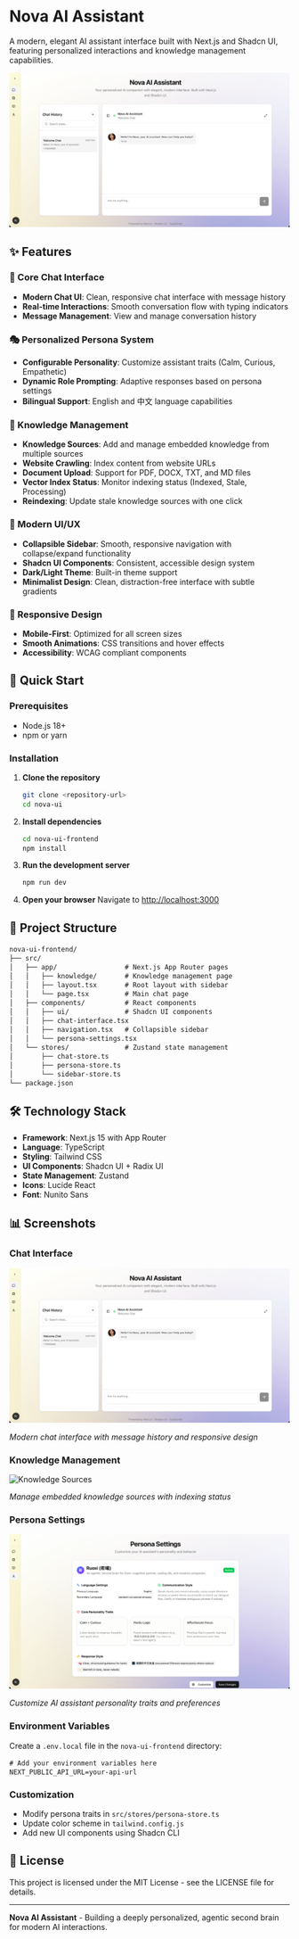 # Nova AI Assistant

A modern, elegant AI assistant interface built with Next.js and Shadcn UI, featuring personalized interactions and knowledge management capabilities.

![Nova AI Assistant Overview](public/images/chat.png)

## ✨ Features

### 🤖 Core Chat Interface
- **Modern Chat UI**: Clean, responsive chat interface with message history
- **Real-time Interactions**: Smooth conversation flow with typing indicators
- **Message Management**: View and manage conversation history

### 🎭 Personalized Persona System
- **Configurable Personality**: Customize assistant traits (Calm, Curious, Empathetic)
- **Dynamic Role Prompting**: Adaptive responses based on persona settings
- **Bilingual Support**: English and 中文 language capabilities

### 🧠 Knowledge Management
- **Knowledge Sources**: Add and manage embedded knowledge from multiple sources
- **Website Crawling**: Index content from website URLs
- **Document Upload**: Support for PDF, DOCX, TXT, and MD files
- **Vector Index Status**: Monitor indexing status (Indexed, Stale, Processing)
- **Reindexing**: Update stale knowledge sources with one click

### 🎨 Modern UI/UX
- **Collapsible Sidebar**: Smooth, responsive navigation with collapse/expand functionality
- **Shadcn UI Components**: Consistent, accessible design system
- **Dark/Light Theme**: Built-in theme support
- **Minimalist Design**: Clean, distraction-free interface with subtle gradients

### 📱 Responsive Design
- **Mobile-First**: Optimized for all screen sizes
- **Smooth Animations**: CSS transitions and hover effects
- **Accessibility**: WCAG compliant components

## 🚀 Quick Start

### Prerequisites
- Node.js 18+
- npm or yarn

### Installation

1. **Clone the repository**
   ```bash
   git clone <repository-url>
   cd nova-ui
   ```

2. **Install dependencies**
   ```bash
   cd nova-ui-frontend
   npm install
   ```

3. **Run the development server**
   ```bash
   npm run dev
   ```

4. **Open your browser**
   Navigate to [http://localhost:3000](http://localhost:3000)

## 📁 Project Structure

```
nova-ui-frontend/
├── src/
│   ├── app/                 # Next.js App Router pages
│   │   ├── knowledge/       # Knowledge management page
│   │   ├── layout.tsx       # Root layout with sidebar
│   │   └── page.tsx         # Main chat page
│   ├── components/          # React components
│   │   ├── ui/              # Shadcn UI components
│   │   ├── chat-interface.tsx
│   │   ├── navigation.tsx   # Collapsible sidebar
│   │   └── persona-settings.tsx
│   └── stores/              # Zustand state management
│       ├── chat-store.ts
│       ├── persona-store.ts
│       └── sidebar-store.ts
└── package.json
```

## 🛠️ Technology Stack

- **Framework**: Next.js 15 with App Router
- **Language**: TypeScript
- **Styling**: Tailwind CSS
- **UI Components**: Shadcn UI + Radix UI
- **State Management**: Zustand
- **Icons**: Lucide React
- **Font**: Nunito Sans

## 📊 Screenshots

### Chat Interface
![Chat Interface](public/images/chat.png)

*Modern chat interface with message history and responsive design*

### Knowledge Management
![Knowledge Sources](./images/knowledge-page.png)

*Manage embedded knowledge sources with indexing status*

### Persona Settings
![Persona Settings](public/images/persona.png)

*Customize AI assistant personality traits and preferences*

### Environment Variables
Create a `.env.local` file in the `nova-ui-frontend` directory:

```env
# Add your environment variables here
NEXT_PUBLIC_API_URL=your-api-url
```

### Customization
- Modify persona traits in `src/stores/persona-store.ts`
- Update color scheme in `tailwind.config.js`
- Add new UI components using Shadcn CLI

## 📄 License

This project is licensed under the MIT License - see the LICENSE file for details.

---

**Nova AI Assistant** - Building a deeply personalized, agentic second brain for modern AI interactions.
